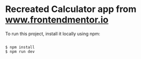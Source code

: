 # Recreated Calculator app from www.frontendmentor.io

To run this project, install it locally using npm:

```

$ npm install
$ npm run dev
```

